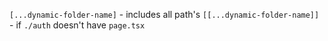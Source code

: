 `[...dynamic-folder-name]` - includes all path's 
`[[...dynamic-folder-name]]` - if `./auth` doesn't have `page.tsx`
